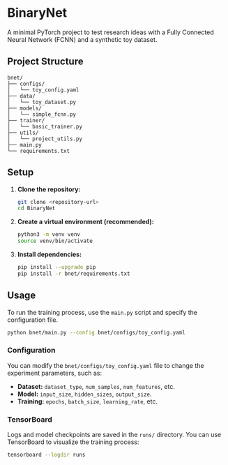 # BinaryNet

A minimal PyTorch project to test research ideas with a Fully Connected Neural Network (FCNN) and a synthetic toy dataset.

## Project Structure

```
bnet/
├── configs/
│   └── toy_config.yaml
├── data/
│   └── toy_dataset.py
├── models/
│   └── simple_fcnn.py
├── trainer/
│   └── basic_trainer.py
├── utils/
│   └── project_utils.py
├── main.py
└── requirements.txt
```

## Setup

1.  **Clone the repository:**
    ```bash
    git clone <repository-url>
    cd BinaryNet
    ```

2.  **Create a virtual environment (recommended):**
    ```bash
    python3 -m venv venv
    source venv/bin/activate
    ```

3.  **Install dependencies:**
    ```bash
    pip install --upgrade pip
    pip install -r bnet/requirements.txt
    ```

## Usage

To run the training process, use the `main.py` script and specify the configuration file.

```bash
python bnet/main.py --config bnet/configs/toy_config.yaml
```

### Configuration

You can modify the `bnet/configs/toy_config.yaml` file to change the experiment parameters, such as:

*   **Dataset:** `dataset_type`, `num_samples`, `num_features`, etc.
*   **Model:** `input_size`, `hidden_sizes`, `output_size`.
*   **Training:** `epochs`, `batch_size`, `learning_rate`, etc.

### TensorBoard

Logs and model checkpoints are saved in the `runs/` directory. You can use TensorBoard to visualize the training process:

```bash
tensorboard --logdir runs
```